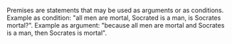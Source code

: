 Premises are statements that may be used as arguments or as conditions.
Example as condition: "all men are mortal, Socrated is a man, is Socrates mortal?".
Example as argument: "because all men are mortal and Socrates is a man, then Socrates is mortal".
